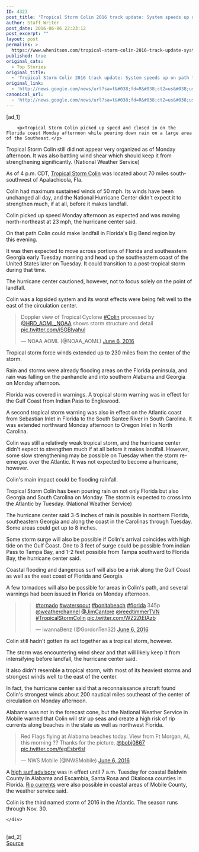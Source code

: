 ```yaml
---
ID: 4323
post_title: 'Tropical Storm Colin 2016 track update: System speeds up on path to Florida &#8211; AL.com'
author: Staff Writer
post_date: 2016-06-06 22:23:12
post_excerpt: ""
layout: post
permalink: >
  https://www.whenitson.com/tropical-storm-colin-2016-track-update-system-speeds-up-on-path-to-florida-al-com/
published: true
original_cats:
  - Top Stories
original_title:
  - 'Tropical Storm Colin 2016 track update: System speeds up on path to Florida - AL.com'
original_link:
  - 'http://news.google.com/news/url?sa=t&#038;fd=R&#038;ct2=us&#038;usg=AFQjCNH_GapE_OrPPleYxIgj035W_0ycPQ&#038;clid=c3a7d30bb8a4878e06b80cf16b898331&#038;cid=52779125770426&#038;ei=z_dVV-jREYuFwQH6vJcQ&#038;url=http://www.al.com/news/index.ssf/2016/06/tropical_storm_colin_2016_stre.html'
canonical_url:
  - 'http://news.google.com/news/url?sa=t&#038;fd=R&#038;ct2=us&#038;usg=AFQjCNH_GapE_OrPPleYxIgj035W_0ycPQ&#038;clid=c3a7d30bb8a4878e06b80cf16b898331&#038;cid=52779125770426&#038;ei=z_dVV-jREYuFwQH6vJcQ&#038;url=http://www.al.com/news/index.ssf/2016/06/tropical_storm_colin_2016_stre.html'
---
```

 [ad_1]
<br><div readability="124.84685064251">

		
		

		<p>Tropical Storm Colin picked up speed and closed in on the Florida coast Monday afternoon while pouring down rain on a large area of the Southeast.</p>
<div id="asset-20515487" class="entry_widget_large entry_widget_left"><span class="adv-photo-large"><span class="photo-data"><span class="caption">Tropical Storm Colin still did not appear very organized as of Monday afternoon. It was also battling wind shear which should keep it from strengthening significantly. (National Weather Service)</span></span></span> </div>
<p>As of 4 p.m. CDT, <a href="http://www.ssd.noaa.gov/PS/TROP/floaters/03L/03L_floater.html">Tropical Storm Colin</a> was located about 70 miles south-southwest of Apalachicola, Fla.</p>
<p>Colin had maximum sustained winds of 50 mph. Its winds have been unchanged all day, and the National Hurricane Center didn't expect it to strengthen much, if at all, before it makes landfall.</p>
<p>Colin picked up speed Monday afternoon as expected and was moving north-northeast at 23 mph, the hurricane center said.</p>
<p>On that path Colin could make landfall in Florida's Big Bend region by this evening.</p>
<p>It was then expected to move across portions of Florida and southeastern Georgia early Tuesday morning and head up the southeastern coast of the United States later on Tuesday. It could transition to a post-tropical storm during that time.</p>
<p>The hurricane center cautioned, however, not to focus solely on the point of landfall. </p>
<p>Colin was a lopsided system and its worst effects were being felt well to the east of the circulation center.</p>
<blockquote class="twitter-tweet" data-lang="en" readability="3.9161676646707">
<p dir="ltr" lang="en">Doppler view of Tropical Cyclone <a href="https://twitter.com/hashtag/Colin?src=hash">#Colin</a> processed by <a href="https://twitter.com/HRD_AOML_NOAA">@HRD_AOML_NOAA</a> shows storm structure and detail <a href="https://t.co/iSGBlyahul">pic.twitter.com/iSGBlyahul</a></p>
— NOAA AOML (@NOAA_AOML) <a href="https://twitter.com/NOAA_AOML/status/739891856402698242">June 6, 2016</a></blockquote>

<p>Tropical storm force winds extended up to 230 miles from the center of the storm.</p>
<p>Rain and storms were already flooding areas on the Florida peninsula, and rain was falling on the panhandle and into southern Alabama and Georgia on Monday afternoon. </p>
<p>Florida was covered in warnings. A tropical storm warning was in effect for the Gulf Coast from Indian Pass to Englewood.</p>
<p>A second tropical storm warning was also in effect on the Atlantic coast from Sebastian Inlet in Florida to the South Santee River in South Carolina. It was extended northward Monday afternoon to Oregon Inlet in North Carolina.</p>
<p>Colin was still a relatively weak tropical storm, and the hurricane center didn't expect to strengthen much if at all before it makes landfall. However, some slow strengthening may be possible on Tuesday when the storm re-emerges over the Atlantic. It was not expected to become a hurricane, however.</p>
<p>Colin's main impact could be flooding rainfall.</p>
<div id="asset-20517020" class="entry_widget_full entry_widget_"><span class="adv-photo-full"><span class="photo-data"><span class="caption">Tropical Storm Colin has been pouring rain on not only Florida but also Georgia and South Carolina on Monday. The storm is expected to cross into the Atlantic by Tuesday. (National Weather Service)</span></span></span> </div>
<p>The hurricane center said 3-5 inches of rain is possible in northern Florida, southeastern Georgia and along the coast in the Carolinas through Tuesday. Some areas could get up to 8 inches.</p>
<p>Some storm surge will also be possible if Colin's arrival coincides with high tide on the Gulf Coast. One to 3 feet of surge could be possible from indian Pass to Tampa Bay, and 1-2 feet possible from Tampa southward to Florida Bay, the hurricane center said.</p>
<p>Coastal flooding and dangerous surf will also be a risk along the Gulf Coast as well as the east coast of Florida and Georgia.</p>
<p>A few tornadoes will also be possible for areas in Colin's path, and several warnings had been issued in Florida on Monday afternoon.</p>
<blockquote class="twitter-tweet" data-lang="en" readability="1.1">
<blockquote class="twitter-tweet" data-lang="en" readability="1.4666666666667">
<p dir="ltr" lang="und"><a href="https://twitter.com/hashtag/tornado?src=hash">#tornado</a> <a href="https://twitter.com/hashtag/waterspout?src=hash">#waterspout</a> <a href="https://twitter.com/hashtag/bonitabeach?src=hash">#bonitabeach</a> <a href="https://twitter.com/hashtag/florida?src=hash">#florida</a> 345p <a href="https://twitter.com/weatherchannel">@weatherchannel</a> <a href="https://twitter.com/JimCantore">@JimCantore</a> <a href="https://twitter.com/reedtimmerTVN">@reedtimmerTVN</a> <a href="https://twitter.com/hashtag/TropicalStormColin?src=hash">#TropicalStormColin</a> <a href="https://t.co/WZ2ZtElAzb">pic.twitter.com/WZ2ZtElAzb</a></p>
— IwannaBenz (@GordonTen32) <a href="https://twitter.com/GordonTen32/status/739940086012387328">June 6, 2016</a></blockquote>

</blockquote>
<p>Colin still hadn't gotten its act together as a tropical storm, however.</p>
<p>The storm was encountering wind shear and that will likely keep it from intensifying before landfall, the hurricane center said.</p>
<p>It also didn't resemble a tropical storm, with most of its heaviest storms and strongest winds well to the east of the center.</p>
<p>In fact, the hurricane center said that a reconnaissance aircraft found Colin's strongest winds about 200 nautical miles southeast of the center of circulation on Monday afternoon.</p>
<p>Alabama was not in the forecast cone, but the National Weather Service in Mobile warned that Colin will stir up seas and create a high risk of rip currents along beaches in the state as well as northwest Florida.</p>
<blockquote class="twitter-tweet" data-lang="en" readability="6.0210526315789">
<p dir="ltr" lang="en">Red Flags flying at Alabama beaches today. View from Ft Morgan, AL this morning ?? Thanks for the picture, <a href="https://twitter.com/bobj0867">@bobj0867</a> <a href="https://t.co/fegEsbr6sI">pic.twitter.com/fegEsbr6sI</a></p>
— NWS Mobile (@NWSMobile) <a href="https://twitter.com/NWSMobile/status/739812149967486976">June 6, 2016</a></blockquote>

<p>A <a href="http://forecast.weather.gov/wwamap/wwatxtget.php?cwa=mob&amp;wwa=high%20surf%20advisory">high surf advisory</a> was in effect until 7 a.m. Tuesday for coastal Baldwin County in Alabama and Escambia, Santa Rosa and Okaloosa counties in Florida. <a href="http://forecast.weather.gov/wwamap/wwatxtget.php?cwa=mob&amp;wwa=rip%20current%20statement">Rip currents</a> were also possible in coastal areas of Mobile County, the weather service said.</p>
<p>Colin is the third named storm of 2016 in the Atlantic. The season runs through Nov. 30.</p>
		
		

		
		

	</div>
<br>[ad_2]
<br><a href="http://news.google.com/news/url?sa=t&#038;fd=R&#038;ct2=us&#038;usg=AFQjCNH_GapE_OrPPleYxIgj035W_0ycPQ&#038;clid=c3a7d30bb8a4878e06b80cf16b898331&#038;cid=52779125770426&#038;ei=z_dVV-jREYuFwQH6vJcQ&#038;url=http://www.al.com/news/index.ssf/2016/06/tropical_storm_colin_2016_stre.html">Source </a>
